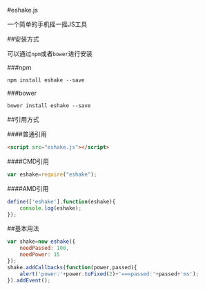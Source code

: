 #eshake.js

一个简单的手机摇一摇JS工具

##安装方式

可以通过`npm`或者`bower`进行安装

###npm

```shell
npm install eshake --save
```

###bower

```shell
bower install eshake --save
```

##引用方式

####普通引用

```html
<script src="eshake.js"></script>
```
####CMD引用

```js
var eshake=require("eshake");
```

####AMD引用

```js
define(['eshake'],function(eshake){
	console.log(eshake);
});
```

##基本用法

```js
var shake=new eshake({
	needPassed: 100,
	needPower: 15
});
shake.addCallbacks(function(power,passed){
	alert('power:'+power.toFixed(2)+'===passed:'+passed+'ms');
}).addEvent();
```